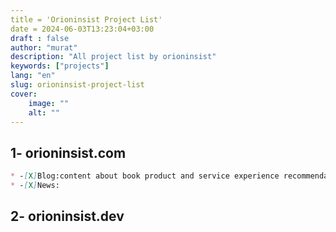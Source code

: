 ```yaml
---
title = 'Orioninsist Project List'
date = 2024-06-03T13:23:04+03:00
draft : false
author: "murat"
description: "All project list by orioninsist"
keywords: ["projects"]
lang: "en"
slug: orioninsist-project-list
cover:
    image: ""
    alt: ""
---
```


## 1- orioninsist.com
```markdown
* -[X]Blog:content about book product and service experience recommendations etc...
* -[X]News:
```

## 2- orioninsist.dev
